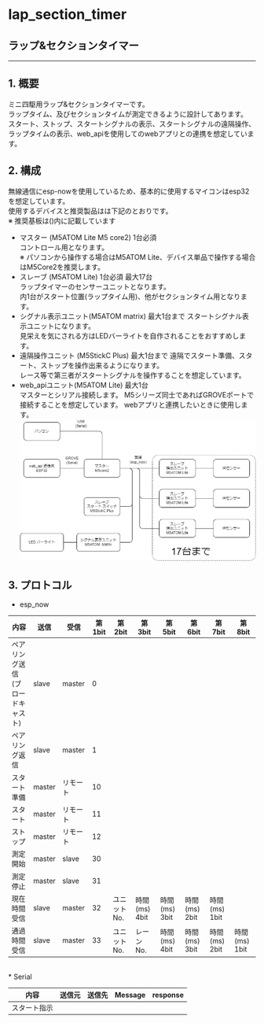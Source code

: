# lap_section_timer
## ラップ&セクションタイマー
---
## 1. 概要
ミニ四駆用ラップ&セクションタイマーです。  
ラップタイム、及びセクションタイムが測定できるように設計してあります。  
スタート、ストップ、スタートシグナルの表示、スタートシグナルの遠隔操作、ラップタイムの表示、web_apiを使用してのwebアプリとの連携を想定しています。  


## 2. 構成
無線通信にesp-nowを使用しているため、基本的に使用するマイコンはesp32を想定しています。  
使用するデバイスと推奨製品はは下記のとおりです。  
※ 推奨基板は()内に記載しています
* マスター (M5ATOM Lite M5 core2) 1台必須  
  コントロール用となります。  
  ※ パソコンから操作する場合はM5ATOM Lite、デバイス単品で操作する場合はM5Core2を推奨します。
* スレーブ (M5ATOM Lite) 1台必須 最大17台  
  ラップタイマーのセンサーユニットとなります。  
  内1台がスタート位置(ラップタイム用)、他がセクションタイム用となります。  
* シグナル表示ユニット(M5ATOM matrix)  最大1台まで
  スタートシグナル表示ユニットになります。  
  見栄えを気にされる方はLEDバーライトを自作されることをおすすめします。  
* 遠隔操作ユニット (M5StickC Plus)  最大1台まで
  遠隔でスタート準備、スタート、ストップを操作出来るようになります。  
  レース等で第三者がスタートシグナルを操作することを想定しています。
* web_apiユニット(M5ATOM Lite) 最大1台  
  マスターとシリアル接続します。
  M5シリーズ同士であればGROVEポートで接続することを想定しています。
  webアプリと連携したいときに使用します。  
![](constitution.drawio.png)

## 3. プロトコル
* esp_now  

| 内容 | 送信 | 受信 | 第1bit | 第2bit | 第3bit | 第5bit | 第6bit | 第7bit | 第8bit |
| ---- | ---- | ---- | ---- | ---- | ---- | ---- | ---- | ---- | ---- |
| ペアリング送信<br>(ブロードキャスト) | slave | master| 0 |
| ペアリング返信 | slave | master | 1 |
| スタート準備 | master | リモート | 10 |
| スタート | master | リモート | 11 |
| ストップ | master | リモート | 12 |
| 測定開始 | master | slave | 30 |
| 測定停止 | master | slave | 31 |
| 現在時間受信 | slave | master | 32 | ユニットNo. | 時間(ms) 4bit | 時間(ms) 3bit | 時間(ms) 2bit | 時間(ms) 1bit |
| 通過時間受信 | slave | master | 33 | ユニットNo. | レーンNo. | 時間(ms) 4bit | 時間(ms) 3bit | 時間(ms) 2bit | 時間(ms) 1bit |


<br>  
* Serial

| 内容 | 送信元 | 送信先 | Message | response |
| ---- | ---- | ---- | ---- | ---- |
| スタート指示 |  |
